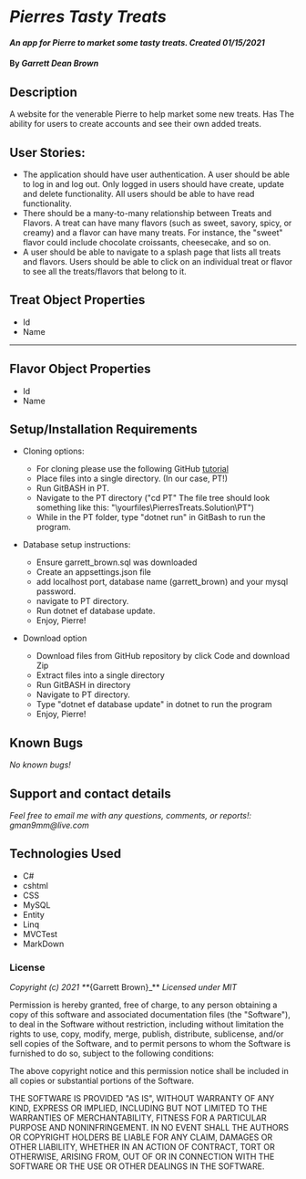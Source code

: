 # _Pierres Tasty Treats_

#### _An app for Pierre to market some tasty treats. Created 01/15/2021_

#### By _**Garrett Dean Brown**_

## Description

A website for the venerable Pierre to help market some new treats. Has The ability for users to create accounts and see their own added treats.

## User Stories:

* The application should have user authentication. A user should be able to log in and log out. Only logged in users should have create, update and delete functionality. All users should be able to have read functionality.
* There should be a many-to-many relationship between Treats and Flavors. A treat can have many flavors (such as sweet, savory, spicy, or creamy) and a flavor can have many treats. For instance, the "sweet" flavor could include chocolate croissants, cheesecake, and so on.
* A user should be able to navigate to a splash page that lists all treats and flavors. Users should be able to click on an individual treat or flavor to see all the treats/flavors that belong to it.

## Treat Object Properties
* Id
* Name
--------

## Flavor Object Properties
* Id
* Name

## Setup/Installation Requirements

* Cloning options:
  * For cloning please use the following GitHub [tutorial](https://docs.github.com/en/enterprise/2.16/user/github/creating-cloning-and-archiving-repositories/cloning-a-repository)
  * Place files into a single directory. (In our case, PT!)
  * Run GitBASH in PT.
  * Navigate to the PT directory ("cd PT" The file tree should look something like this: "\yourfiles\PierresTreats.Solution\PT")
  * While in the PT folder, type "dotnet run" in GitBash to run the program.


* Database setup instructions:
  * Ensure garrett_brown.sql was downloaded
  * Create an appsettings.json file
  * add localhost port, database name (garrett_brown) and your mysql password. 
  * navigate to PT directory.
  * Run dotnet ef database update.
  * Enjoy, Pierre!

* Download option
  * Download files from GitHub repository by click Code and download Zip
  * Extract files into a single directory 
  * Run GitBASH in directory
  * Navigate to PT directory.
  * Type "dotnet ef database update" in dotnet to run the program
  * Enjoy, Pierre!

## Known Bugs

_No known bugs!_

## Support and contact details

_Feel free to email me with any questions, comments, or reports!: gman9mm@live.com_

## Technologies Used

* C#
* cshtml
* CSS
* MySQL
* Entity
* Linq
* MVCTest
* MarkDown

### License

_Copyright (c) 2021 **_{Garrett Brown}_**
_Licensed under MIT_

Permission is hereby granted, free of charge, to any person obtaining a copy
of this software and associated documentation files (the "Software"), to deal
in the Software without restriction, including without limitation the rights
to use, copy, modify, merge, publish, distribute, sublicense, and/or sell
copies of the Software, and to permit persons to whom the Software is
furnished to do so, subject to the following conditions:

The above copyright notice and this permission notice shall be included in all
copies or substantial portions of the Software.

THE SOFTWARE IS PROVIDED "AS IS", WITHOUT WARRANTY OF ANY KIND, EXPRESS OR
IMPLIED, INCLUDING BUT NOT LIMITED TO THE WARRANTIES OF MERCHANTABILITY,
FITNESS FOR A PARTICULAR PURPOSE AND NONINFRINGEMENT. IN NO EVENT SHALL THE
AUTHORS OR COPYRIGHT HOLDERS BE LIABLE FOR ANY CLAIM, DAMAGES OR OTHER
LIABILITY, WHETHER IN AN ACTION OF CONTRACT, TORT OR OTHERWISE, ARISING FROM,
OUT OF OR IN CONNECTION WITH THE SOFTWARE OR THE USE OR OTHER DEALINGS IN THE
SOFTWARE.

